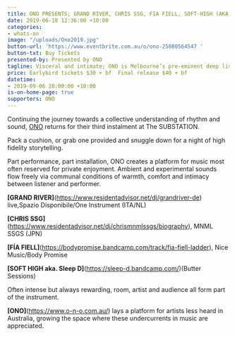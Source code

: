 ```yaml
---
title: ONO PRESENTS; GRAND RIVER, CHRIS SSG, FIA FIELL, SOFT-HIGH (AKA SLEEP D)
date: 2019-06-18 12:36:00 +10:00
categories:
- whats-on
image: "/uploads/Ono2019.jpg"
button-url: 'https://www.eventbrite.com.au/o/ono-25080564547 '
button-txt: Buy Tickets
presented-by: Presented by ONO
tagline: Visceral and intimate; ONO is Melbourne’s pre-eminent deep listening experience
price: Earlybird tickets $30 + bf  Final release $40 + bf
datetime:
- 2019-09-06 20:00:00 +10:00
is-on-home-page: true
supporters: ONO
---
```


Continuing the journey towards a collective understanding of rhythm and sound, [ONO](https://www.o-n-o.com.au/) returns for their third instalment at The SUBSTATION. 

Pack a cushion, or grab one provided and snuggle down for a night of high fidelity storytelling.

Part performance, part installation, ONO creates a platform for music most often reserved for private enjoyment. Ambient and experimental sounds flow freely via communal conditions of warmth, comfort and intimacy between listener and performer.

**[GRAND RIVER]**(https://www.residentadvisor.net/dj/grandriver-de) live,Spazio Disponibile/One Instrument (ITA/NL)<br>

**[CHRIS SSG]**(https://www.residentadvisor.net/dj/chrismnmlssgs/biography), MNML SSGS (JPN)<br>

**[FÍA FIELL]**(https://bodypromise.bandcamp.com/track/fia-fiell-ladder), Nice Music/Body Promise <br>

**[SOFT HIGH aka. Sleep D]**(https://sleep-d.bandcamp.com/)(Butter Sessions)<br>


Often intense but always rewarding, room, artist and audience all form part of the instrument. 

**[ONO]**(https://www.o-n-o.com.au/) lays a platform for artists less heard in Australia, growing the space where these undercurrents in music are appreciated. 